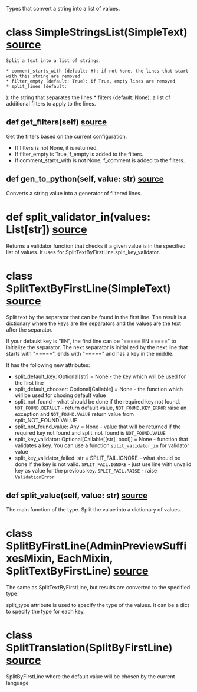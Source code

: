 Types that convert a string into a list of values.

# class SimpleStringsList(SimpleText) [source](https://github.com/occipital/django-content-settings/blob/master/content_settings/types/array.py#L37)

    Split a text into a list of strings.

    * comment_starts_with (default: #): if not None, the lines that start with this string are removed
    * filter_empty (default: True): if True, empty lines are removed
    * split_lines (default: 
): the string that separates the lines
    * filters (default: None): a list of additional filters to apply to the lines.
    

## def get_filters(self) [source](https://github.com/occipital/django-content-settings/blob/master/content_settings/types/array.py#L60)

Get the filters based on the current configuration.

* If filters is not None, it is returned.
* If filter_empty is True, f_empty is added to the filters.
* If comment_starts_with is not None, f_comment is added to the filters.

## def gen_to_python(self, value: str) [source](https://github.com/occipital/django-content-settings/blob/master/content_settings/types/array.py#L103)

Converts a string value into a generator of filtered lines.

# def split_validator_in(values: List[str]) [source](https://github.com/occipital/django-content-settings/blob/master/content_settings/types/array.py#L137)

Returns a validator function that checks if a given value is in the specified list of values.
It uses for SplitTextByFirstLine.split_key_validator.

# class SplitTextByFirstLine(SimpleText) [source](https://github.com/occipital/django-content-settings/blob/master/content_settings/types/array.py#L149)

Split text by the separator that can be found in the first line.
The result is a dictionary where the keys are the separators and the values are the text after the separator.

If your defaukt key is "EN", the first line can be "===== EN =====" to initialize the separator.
The next separator is initialized by the next line that starts with "=====", ends with "=====" and has a key in the middle.

It has the following new attributes:

* split_default_key: Optional[str] = None - the key which will be used for the first line
* split_default_chooser: Optional[Callable] = None - the function which will be used for chosing default value
* split_not_found - what should be done if the required key not found. `NOT_FOUND.DEFAULT` - return default value, `NOT_FOUND.KEY_ERROR` raise an exception and `NOT_FOUND.VALUE` return value from split_NOT_FOUND.VALUE
* split_not_found_value: Any = None - value that will be returned if the required key not found and split_not_found is `NOT_FOUND.VALUE`
* split_key_validator: Optional[Callable[[str], bool]] = None - function that validates a key. You can use a function `split_validator_in` for validator value
* split_key_validator_failed: str = SPLIT_FAIL.IGNORE - what should be done if the key is not valid. `SPLIT_FAIL.IGNORE` - just use line with unvalid key as value for the previous key. `SPLIT_FAIL.RAISE` - raise `ValidationError`

## def split_value(self, value: str) [source](https://github.com/occipital/django-content-settings/blob/master/content_settings/types/array.py#L219)

The main function of the type. Split the value into a dictionary of values.

# class SplitByFirstLine(AdminPreviewSuffixesMixin, EachMixin, SplitTextByFirstLine) [source](https://github.com/occipital/django-content-settings/blob/master/content_settings/types/array.py#L270)

The same as SplitTextByFirstLine, but results are converted to the specified type.

split_type attribute is used to specify the type of the values. It can be a dict to specify the type for each key.

# class SplitTranslation(SplitByFirstLine) [source](https://github.com/occipital/django-content-settings/blob/master/content_settings/types/array.py#L306)

SplitByFirstLine where the default value will be chosen by the current language